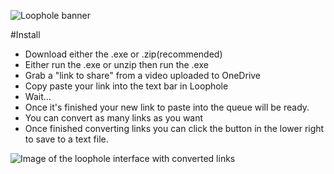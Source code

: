 ![Loophole banner](https://i.ibb.co/kXcvVcq/loophole-0-5x.png)

#Install
* Download either the .exe or .zip(recommended)
* Either run the .exe or unzip then run the .exe
* Grab a "link to share" from a video uploaded to OneDrive
* Copy paste your link into the text bar in Loophole
* Wait...
* Once it's finished your new link to paste into the queue will be ready.
* You can convert as many links as you want
* Once finished converting links you can click the button in the lower right to save to a text file.

![Image of the loophole interface with converted links](https://i.ibb.co/x6n82yK/Loophole-24-Aug-23-9-47-41-PM.png)
